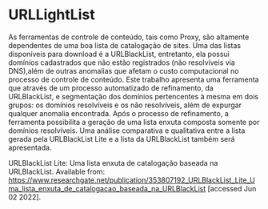 # URLLightList
As ferramentas de controle de conteúdo, tais como Proxy, são altamente dependentes de uma boa lista de catalogação de sites. Uma das listas disponíveis para download é a URLBlackList, entretanto, ela possui domínios cadastrados que não estão registrados (não resolvíveis via DNS),além de outras anomalias que afetam o custo computacional no processo de controle de conteúdo. Este trabalho apresenta uma ferramenta que através de um processo automatizado de refinamento, da URLBlackList, e segmentação dos domínios pertencentes à mesma em dois grupos: os domínios resolvíveis e os não resolvíveis, além de expurgar qualquer anomalia encontrada. Após o processo de refinamento, a ferramenta possibilita a geração de uma lista enxuta composta somente por domínios resolvíveis. Uma análise comparativa e qualitativa entre a lista gerada pela URLBlackList Lite e a lista da URLBlackList também será apresentada.

URLBlackList Lite: Uma lista enxuta de catalogação baseada na URLBlackList. Available from: https://www.researchgate.net/publication/353807192_URLBlackList_Lite_Uma_lista_enxuta_de_catalogacao_baseada_na_URLBlackList [accessed Jun 02 2022].
